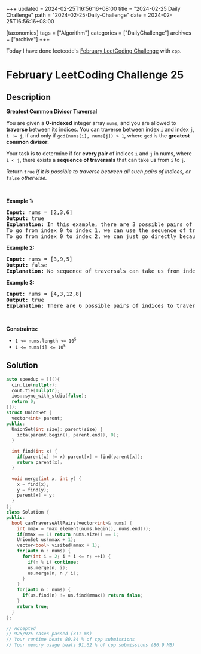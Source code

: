 +++
updated = 2024-02-25T16:56:16+08:00
title = "2024-02-25 Daily Challenge"
path = "2024-02-25-Daily-Challenge"
date = 2024-02-25T16:56:16+08:00

[taxonomies]
tags = ["Algorithm"]
categories = ["DailyChallenge"]
archives = ["archive"]
+++

Today I have done leetcode's [February LeetCoding Challenge](https://leetcode.com/problems/greatest-common-divisor-traversal/) with `cpp`.

<!-- more -->

# February LeetCoding Challenge 25

## Description

**Greatest Common Divisor Traversal**

<p>You are given a <strong>0-indexed</strong> integer array <code>nums</code>, and you are allowed to <strong>traverse</strong> between its indices. You can traverse between index <code>i</code> and index <code>j</code>, <code>i != j</code>, if and only if <code>gcd(nums[i], nums[j]) &gt; 1</code>, where <code>gcd</code> is the <strong>greatest common divisor</strong>.</p>

<p>Your task is to determine if for <strong>every pair</strong> of indices <code>i</code> and <code>j</code> in nums, where <code>i &lt; j</code>, there exists a <strong>sequence of traversals</strong> that can take us from <code>i</code> to <code>j</code>.</p>

<p>Return <code>true</code><em> if it is possible to traverse between all such pairs of indices,</em><em> or </em><code>false</code><em> otherwise.</em></p>

<p>&nbsp;</p>
<p><strong class="example">Example 1:</strong></p>

<pre>
<strong>Input:</strong> nums = [2,3,6]
<strong>Output:</strong> true
<strong>Explanation:</strong> In this example, there are 3 possible pairs of indices: (0, 1), (0, 2), and (1, 2).
To go from index 0 to index 1, we can use the sequence of traversals 0 -&gt; 2 -&gt; 1, where we move from index 0 to index 2 because gcd(nums[0], nums[2]) = gcd(2, 6) = 2 &gt; 1, and then move from index 2 to index 1 because gcd(nums[2], nums[1]) = gcd(6, 3) = 3 &gt; 1.
To go from index 0 to index 2, we can just go directly because gcd(nums[0], nums[2]) = gcd(2, 6) = 2 &gt; 1. Likewise, to go from index 1 to index 2, we can just go directly because gcd(nums[1], nums[2]) = gcd(3, 6) = 3 &gt; 1.
</pre>

<p><strong class="example">Example 2:</strong></p>

<pre>
<strong>Input:</strong> nums = [3,9,5]
<strong>Output:</strong> false
<strong>Explanation:</strong> No sequence of traversals can take us from index 0 to index 2 in this example. So, we return false.
</pre>

<p><strong class="example">Example 3:</strong></p>

<pre>
<strong>Input:</strong> nums = [4,3,12,8]
<strong>Output:</strong> true
<strong>Explanation:</strong> There are 6 possible pairs of indices to traverse between: (0, 1), (0, 2), (0, 3), (1, 2), (1, 3), and (2, 3). A valid sequence of traversals exists for each pair, so we return true.
</pre>

<p>&nbsp;</p>
<p><strong>Constraints:</strong></p>

<ul>
	<li><code>1 &lt;= nums.length &lt;= 10<sup>5</sup></code></li>
	<li><code>1 &lt;= nums[i] &lt;= 10<sup>5</sup></code></li>
</ul>


## Solution

``` cpp
auto speedup = [](){
  cin.tie(nullptr);
  cout.tie(nullptr);
  ios::sync_with_stdio(false);
  return 0;
}();
struct UnionSet {
  vector<int> parent;
public:
  UnionSet(int size): parent(size) {
    iota(parent.begin(), parent.end(), 0);
  }

  int find(int x) {
    if(parent[x] != x) parent[x] = find(parent[x]);
    return parent[x];
  }

  void merge(int x, int y) {
    x = find(x);
    y = find(y);
    parent[x] = y;
  }
};
class Solution {
public:
  bool canTraverseAllPairs(vector<int>& nums) {
    int mmax = *max_element(nums.begin(), nums.end());
    if(mmax == 1) return nums.size() == 1;
    UnionSet us(mmax + 1);
    vector<bool> visited(mmax + 1);
    for(auto n : nums) {
      for(int i = 2; i * i <= n; ++i) {
        if(n % i) continue;
        us.merge(n, i);
        us.merge(n, n / i);
      }
    }
    for(auto n : nums) {
      if(us.find(n) != us.find(mmax)) return false;
    }
    return true;
  }
};

// Accepted
// 925/925 cases passed (311 ms)
// Your runtime beats 80.84 % of cpp submissions
// Your memory usage beats 91.62 % of cpp submissions (86.9 MB)
```
